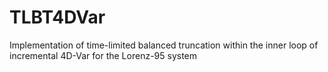 # TLBT4DVar
Implementation of time-limited balanced truncation within the inner loop of incremental 4D-Var for the Lorenz-95 system
